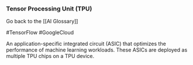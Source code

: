 ### Tensor Processing Unit (TPU)

Go back to the [[AI Glossary]]

#TensorFlow
#GoogleCloud

An application-specific integrated circuit (ASIC) that optimizes the performance of machine learning workloads. These ASICs are deployed as multiple TPU chips on a TPU device.

